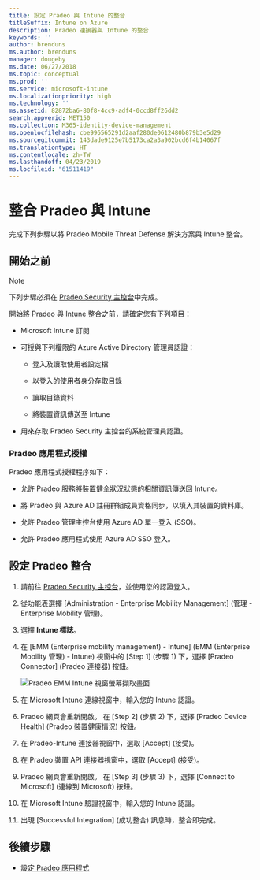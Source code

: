 ```yaml
---
title: 設定 Pradeo 與 Intune 的整合
titleSuffix: Intune on Azure
description: Pradeo 連接器與 Intune 的整合
keywords: ''
author: brenduns
ms.author: brenduns
manager: dougeby
ms.date: 06/27/2018
ms.topic: conceptual
ms.prod: ''
ms.service: microsoft-intune
ms.localizationpriority: high
ms.technology: ''
ms.assetid: 82872ba6-80f8-4cc9-adf4-0ccd8ff26dd2
search.appverid: MET150
ms.collection: M365-identity-device-management
ms.openlocfilehash: cbe996565291d2aaf280de0612480b879b3e5d29
ms.sourcegitcommit: 143dade9125e7b5173ca2a3a902bcd6f4b14067f
ms.translationtype: HT
ms.contentlocale: zh-TW
ms.lasthandoff: 04/23/2019
ms.locfileid: "61511419"
---
```

# <a name="integrate-pradeo-with-intune"></a>整合 Pradeo 與 Intune

完成下列步驟以將 Pradeo Mobile Threat Defense 解決方案與 Intune 整合。

## <a name="before-you-begin"></a>開始之前

> [!NOTE]
> 下列步驟必須在 [Pradeo Security 主控台](https://www.apps-security.com)中完成。

開始將 Pradeo 與 Intune 整合之前，請確定您有下列項目：

-   Microsoft Intune 訂閱

-   可授與下列權限的 Azure Active Directory 管理員認證：

    -   登入及讀取使用者設定檔

    -   以登入的使用者身分存取目錄

    -   讀取目錄資料

    -   將裝置資訊傳送至 Intune

-   用來存取 Pradeo Security 主控台的系統管理員認證。

### <a name="pradeo-app-authorization"></a>Pradeo 應用程式授權

Pradeo 應用程式授權程序如下：

-   允許 Pradeo 服務將裝置健全狀況狀態的相關資訊傳送回 Intune。

-   將 Pradeo 與 Azure AD 註冊群組成員資格同步，以填入其裝置的資料庫。

-   允許 Pradeo 管理主控台使用 Azure AD 單一登入 (SSO)。

-   允許 Pradeo 應用程式使用 Azure AD SSO 登入。

## <a name="to-set-up-pradeo-integration"></a>設定 Pradeo 整合

1.  請前往 [Pradeo Security 主控台](https://www.apps-security.com)，並使用您的認證登入。

2.  從功能表選擇 [Administration - Enterprise Mobility Management] \(管理 - Enterprise Mobility 管理\)。

3.  選擇 **Intune 標誌**。

4.  在 [EMM (Enterprise mobility management) - Intune] \(EMM (Enterprise Mobility 管理) - Intune\) 視窗中的 [Step 1] \(步驟 1\) 下，選擇 [Pradeo Connector] \(Pradeo 連接器\) 按鈕。 

    ![Pradeo EMM Intune 視窗螢幕擷取畫面](./media/pradeo_setup.png)

5. 在 Microsoft Intune 連線視窗中，輸入您的 Intune 認證。

5.  Pradeo 網頁會重新開啟。 在 [Step 2] \(步驟 2\) 下，選擇 [Pradeo Device Health] \(Pradeo 裝置健康情況\) 按鈕。

7. 在 Pradeo-Intune 連接器視窗中，選取 [Accept] \(接受\)。 

8. 在 Pradeo 裝置 API 連接器視窗中，選取 [Accept] \(接受\)。

9. Pradeo 網頁會重新開啟。 在 [Step 3] \(步驟 3\) 下，選擇 [Connect to Microsoft] \(連線到 Microsoft\) 按鈕。 

10. 在 Microsoft Intune 驗證視窗中，輸入您的 Intune 認證。

11. 出現 [Successful Integration] \(成功整合\) 訊息時，整合即完成。

## <a name="next-steps"></a>後續步驟

-   [設定 Pradeo 應用程式](mtd-apps-ios-app-configuration-policy-add-assign.md)
